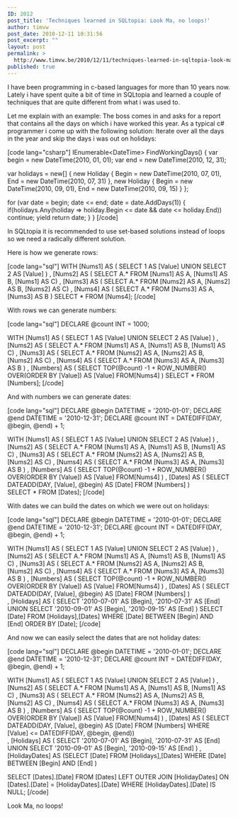 ```yaml
---
ID: 2012
post_title: 'Techniques learned in SQLtopia: Look Ma, no loops!'
author: timvw
post_date: 2010-12-11 10:31:56
post_excerpt: ""
layout: post
permalink: >
  http://www.timvw.be/2010/12/11/techniques-learned-in-sqltopia-look-ma-no-loops/
published: true
---
```

<p>I have been programming in c-based languages for more than 10 years now. Lately i have spent quite a bit of time in SQLtopia and learned a couple of techniques that are quite different from what i was used to.</p>

<p>Let me explain with an example: The boss comes in and asks for a report that contains all the days on which i have worked this year. As a typical c# programmer i come up with the following solution: Iterate over all the days in the year and skip the days i was out on holidays:</p>

[code lang="csharp"]
IEnumerable&lt;DateTime&gt; FindWorkingDays()
{
 var begin = new DateTime(2010, 01, 01);
 var end = new DateTime(2010, 12, 31);

 var holidays = new[]
 {
  new Holiday { Begin = new DateTime(2010, 07, 01), End = new DateTime(2010, 07, 31) }, 
  new Holiday { Begin = new DateTime(2010, 09, 01), End = new DateTime(2010, 09, 15) }
 };             

 for (var date = begin; date &lt;= end; date = date.AddDays(1))
 {
  if(holidays.Any(holiday =&gt; holiday.Begin &lt;= date &amp;&amp; date &lt;= holiday.End)) continue;
  yield return date;
 }
}
[/code]


<p>In SQLtopia it is recommended to use set-based solutions instead of loops so we need a radically different solution.</p>

<p>Here is how we generate rows:</p>

[code lang="sql"]
WITH 
    [Nums1] AS ( SELECT 1 AS [Value] UNION SELECT 2 AS [Value] )
  , [Nums2] AS ( SELECT A.* FROM [Nums1] AS A, [Nums1] AS B, [Nums1] AS C)
  , [Nums3] AS ( SELECT A.* FROM [Nums2] AS A, [Nums2] AS B, [Nums2] AS C)
  , [Nums4] AS ( SELECT A.* FROM [Nums3] AS A, [Nums3] AS B )
SELECT * FROM [Nums4];
[/code]

<p>With rows we can generate numbers:</p>

[code lang="sql"]
DECLARE @count INT = 1000;

WITH 
    [Nums1] AS ( SELECT 1 AS [Value] UNION SELECT 2 AS [Value] )
  , [Nums2] AS ( SELECT A.* FROM [Nums1] AS A, [Nums1] AS B, [Nums1] AS C)
  , [Nums3] AS ( SELECT A.* FROM [Nums2] AS A, [Nums2] AS B, [Nums2] AS C)
  , [Nums4] AS ( SELECT A.* FROM [Nums3] AS A, [Nums3] AS B )
  , [Numbers] AS ( SELECT TOP(@count) -1 + ROW_NUMBER() OVER(ORDER BY [Value]) AS [Value] FROM[Nums4] ) 
SELECT * FROM [Numbers];
[/code]

<p>And with numbers we can generate dates:</p>

[code lang="sql"]
DECLARE @begin DATETIME =  '2010-01-01';
DECLARE @end DATETIME =  '2010-12-31';
DECLARE @count INT = DATEDIFF(DAY, @begin, @end) + 1;

WITH 
    [Nums1] AS ( SELECT 1 AS [Value] UNION SELECT 2 AS [Value] )
  , [Nums2] AS ( SELECT A.* FROM [Nums1] AS A, [Nums1] AS B, [Nums1] AS C)
  , [Nums3] AS ( SELECT A.* FROM [Nums2] AS A, [Nums2] AS B, [Nums2] AS C)
  , [Nums4] AS ( SELECT A.* FROM [Nums3] AS A, [Nums3] AS B )
  , [Numbers] AS ( SELECT TOP(@count) -1 + ROW_NUMBER() OVER(ORDER BY [Value]) AS [Value] FROM[Nums4] )
  , [Dates] AS ( SELECT DATEADD(DAY, [Value], @begin) AS [Date] FROM [Numbers] )    
SELECT * FROM [Dates];
[/code] 

<p>With dates we can build the dates on which we were out on holidays:</p>

[code lang="sql"]
DECLARE @begin DATETIME =  '2010-01-01';
DECLARE @end DATETIME =  '2010-12-31';
DECLARE @count INT = DATEDIFF(DAY, @begin, @end) + 1;

WITH 
    [Nums1] AS ( SELECT 1 AS [Value] UNION SELECT 2 AS [Value] )
  , [Nums2] AS ( SELECT A.* FROM [Nums1] AS A, [Nums1] AS B, [Nums1] AS C)
  , [Nums3] AS ( SELECT A.* FROM [Nums2] AS A, [Nums2] AS B, [Nums2] AS C)
  , [Nums4] AS ( SELECT A.* FROM [Nums3] AS A, [Nums3] AS B )
  , [Numbers] AS ( SELECT TOP(@count) -1 + ROW_NUMBER() OVER(ORDER BY [Value]) AS [Value] FROM[Nums4] )
  , [Dates] AS ( SELECT DATEADD(DAY, [Value], @begin) AS [Date] FROM [Numbers] )    
  , [Holidays] AS ( SELECT '2010-07-01' AS [Begin], '2010-07-31' AS [End]
                    UNION
                    SELECT '2010-09-01' AS [Begin], '2010-09-15' AS [End]
                  )
SELECT [Date] FROM [Holidays],[Dates] WHERE [Date] BETWEEN [Begin] AND [End] ORDER BY [Date];
[/code]

<p>And now we can easily select the dates that are not holiday dates:</p>

[code lang="sql"]
DECLARE @begin DATETIME =  '2010-01-01';
DECLARE @end DATETIME =  '2010-12-31';
DECLARE @count INT = DATEDIFF(DAY, @begin, @end) + 1;

WITH 
	[Nums1] AS ( SELECT 1 AS [Value] UNION SELECT 2 AS [Value] )
  , [Nums2] AS ( SELECT A.* FROM [Nums1] AS A, [Nums1] AS B, [Nums1] AS C)
  , [Nums3] AS ( SELECT A.* FROM [Nums2] AS A, [Nums2] AS B, [Nums2] AS C)
  , [Nums4] AS ( SELECT A.* FROM [Nums3] AS A, [Nums3] AS B )
  , [Numbers] AS ( SELECT TOP(@count) -1 + ROW_NUMBER() OVER(ORDER BY [Value]) AS [Value] FROM[Nums4] )
  , [Dates] AS ( SELECT DATEADD(DAY, [Value], @begin) AS [Date] FROM [Numbers] WHERE [Value] &lt;= DATEDIFF(DAY, @begin, @end))    
  , [Holidays] AS ( SELECT '2010-07-01' AS [Begin], '2010-07-31' AS [End]
                    UNION
                    SELECT '2010-09-01' AS [Begin], '2010-09-15' AS [End]
                  )
  , [HolidayDates] AS (SELECT [Date] FROM [Holidays],[Dates] WHERE [Date] BETWEEN [Begin] AND [End] )
                  
SELECT [Dates].[Date] FROM [Dates] 
					  LEFT OUTER JOIN [HolidayDates] ON [Dates].[Date] = [HolidayDates].[Date]
					  WHERE [HolidayDates].[Date] IS NULL;
[/code]

<p>Look Ma, no loops!</p>